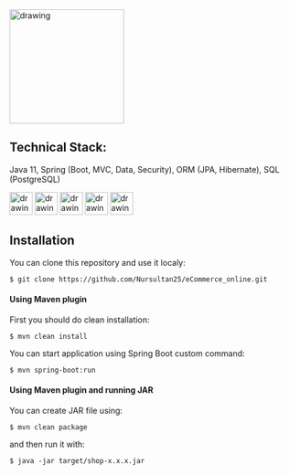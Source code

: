 <img src="https://www.pngplay.com/wp-content/uploads/6/E-Commerce-Logo-Background-PNG-Image.png" alt="drawing" width="200" height="200" />

## Technical Stack:

Java 11, Spring (Boot, MVC, Data, Security), ORM (JPA, Hibernate), SQL (PostgreSQL)

<img src="https://cdn-icons-png.flaticon.com/128/226/226777.png" alt="drawing" width="40" height="40" />    <img src="https://cdn-icons-png.flaticon.com/512/5968/5968342.png" alt="drawing" width="40" height="40" />    <img src="https://cdn-icons-png.flaticon.com/512/188/188333.png" alt="drawing" width="40" height="40" />   <img src="https://cdn-icons-png.flaticon.com/512/1849/1849554.png" alt="drawing" width="40" height="40" />   <img src="https://seeklogo.com/images/H/hibernate-logo-8C95C75A24-seeklogo.com.png" alt="drawing" width="40" height="40" />

## Installation
You can clone this repository and use it localy:

    $ git clone https://github.com/Nursultan25/eCommerce_online.git

#### Using Maven plugin

First you should do clean installation:

    $ mvn clean install
You can start application using Spring Boot custom command:

    $ mvn spring-boot:run
#### Using Maven plugin and running JAR

You can create JAR file using:

    $ mvn clean package
and then run it with:

    $ java -jar target/shop-x.x.x.jar
